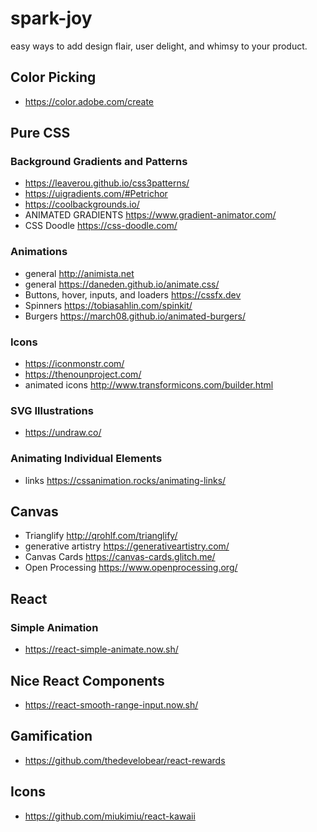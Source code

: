# spark-joy

easy ways to add design flair, user delight, and whimsy to your product.

## Color Picking

- https://color.adobe.com/create

## Pure CSS

### Background Gradients and Patterns

- https://leaverou.github.io/css3patterns/
- https://uigradients.com/#Petrichor
- https://coolbackgrounds.io/
- ANIMATED GRADIENTS https://www.gradient-animator.com/
- CSS Doodle https://css-doodle.com/

### Animations

- general http://animista.net
- general https://daneden.github.io/animate.css/
- Buttons, hover, inputs, and loaders https://cssfx.dev
- Spinners https://tobiasahlin.com/spinkit/
- Burgers https://march08.github.io/animated-burgers/

### Icons

- https://iconmonstr.com/
- https://thenounproject.com/
- animated icons http://www.transformicons.com/builder.html

### SVG Illustrations

- https://undraw.co/

### Animating Individual Elements

- links https://cssanimation.rocks/animating-links/

## Canvas

- Trianglify http://qrohlf.com/trianglify/
- generative artistry https://generativeartistry.com/
- Canvas Cards https://canvas-cards.glitch.me/
- Open Processing https://www.openprocessing.org/

## React

### Simple Animation

- https://react-simple-animate.now.sh/

## Nice React Components

- https://react-smooth-range-input.now.sh/

## Gamification

- https://github.com/thedevelobear/react-rewards

## Icons

- https://github.com/miukimiu/react-kawaii

